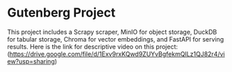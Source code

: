 # Gutenberg Project

This project includes a Scrapy scraper, MinIO for object storage, DuckDB for tabular storage, Chroma for vector embeddings, and FastAPI for serving results.
Here is the link for descriptive video on this project:
(https://drive.google.com/file/d/1Exv9rxKQwd9ZUYvBgfekmQILz1QJ82r4/view?usp=sharing)
